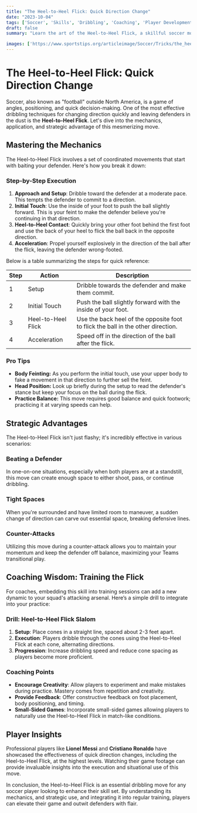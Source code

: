 ```yaml
---
title: "The Heel-to-Heel Flick: Quick Direction Change"
date: "2023-10-04"
tags: ['Soccer', 'Skills', 'Dribbling', 'Coaching', 'Player Development', 'Techniques', 'Footwork', 'Soccer Tips', 'Beat Defenders']
draft: false
summary: "Learn the art of the Heel-to-Heel Flick, a skillful soccer move that allows players to change direction rapidly and outwit opponents."

images: ['https://www.sportstips.org/articleimage/Soccer/Tricks/the_heel_to_heel_flick_quick_direction_change.webp']
---
```


# The Heel-to-Heel Flick: Quick Direction Change

Soccer, also known as "football" outside North America, is a game of angles, positioning, and quick decision-making. One of the most effective dribbling techniques for changing direction quickly and leaving defenders in the dust is the **Heel-to-Heel Flick**. Let's dive into the mechanics, application, and strategic advantage of this mesmerizing move.

## Mastering the Mechanics

The Heel-to-Heel Flick involves a set of coordinated movements that start with baiting your defender. Here's how you break it down:

### Step-by-Step Execution

1. **Approach and Setup**: Dribble toward the defender at a moderate pace. This tempts the defender to commit to a direction.
2. **Initial Touch**: Use the inside of your foot to push the ball slightly forward. This is your feint to make the defender believe you're continuing in that direction.
3. **Heel-to-Heel Contact**: Quickly bring your other foot behind the first foot and use the back of your heel to flick the ball back in the opposite direction.
4. **Acceleration**: Propel yourself explosively in the direction of the ball after the flick, leaving the defender wrong-footed.

Below is a table summarizing the steps for quick reference:

| Step | Action            | Description                                                                     |
|------|-------------------|---------------------------------------------------------------------------------|
| 1    | Setup             | Dribble towards the defender and make them commit.                               |
| 2    | Initial Touch     | Push the ball slightly forward with the inside of your foot.                     |
| 3    | Heel-to-Heel Flick| Use the back heel of the opposite foot to flick the ball in the other direction. |
| 4    | Acceleration      | Speed off in the direction of the ball after the flick.                          |

### Pro Tips

- **Body Feinting:** As you perform the initial touch, use your upper body to fake a movement in that direction to further sell the feint.
- **Head Position:** Look up briefly during the setup to read the defender's stance but keep your focus on the ball during the flick.
- **Practice Balance:** This move requires good balance and quick footwork; practicing it at varying speeds can help.

## Strategic Advantages

The Heel-to-Heel Flick isn't just flashy; it's incredibly effective in various scenarios:

### Beating a Defender

In one-on-one situations, especially when both players are at a standstill, this move can create enough space to either shoot, pass, or continue dribbling.

### Tight Spaces

When you're surrounded and have limited room to maneuver, a sudden change of direction can carve out essential space, breaking defensive lines.

### Counter-Attacks

Utilizing this move during a counter-attack allows you to maintain your momentum and keep the defender off balance, maximizing your Teams transitional play.

## Coaching Wisdom: Training the Flick

For coaches, embedding this skill into training sessions can add a new dynamic to your squad's attacking arsenal. Here’s a simple drill to integrate into your practice:

### Drill: Heel-to-Heel Flick Slalom

1. **Setup**: Place cones in a straight line, spaced about 2-3 feet apart.
2. **Execution**: Players dribble through the cones using the Heel-to-Heel Flick at each cone, alternating directions.
3. **Progression**: Increase dribbling speed and reduce cone spacing as players become more proficient.

### Coaching Points

- **Encourage Creativity**: Allow players to experiment and make mistakes during practice. Mastery comes from repetition and creativity.
- **Provide Feedback**: Offer constructive feedback on foot placement, body positioning, and timing.
- **Small-Sided Games**: Incorporate small-sided games allowing players to naturally use the Heel-to-Heel Flick in match-like conditions.

## Player Insights

Professional players like **Lionel Messi** and **Cristiano Ronaldo** have showcased the effectiveness of quick direction changes, including the Heel-to-Heel Flick, at the highest levels. Watching their game footage can provide invaluable insights into the execution and situational use of this move.

In conclusion, the Heel-to-Heel Flick is an essential dribbling move for any soccer player looking to enhance their skill set. By understanding its mechanics, and strategic use, and integrating it into regular training, players can elevate their game and outwit defenders with flair.